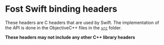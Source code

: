 # Fost Swift binding headers

These headers are C headers that are used by Swift. The implementation of the API is done in the ObjectiveC++ files in the [`src`](../../../src) folder.

**These headers may not include any other C++ library headers**
